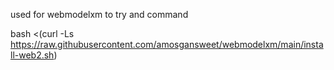 used for webmodelxm to try and command
                    
  bash <(curl -Ls https://raw.githubusercontent.com/amosgansweet/webmodelxm/main/install-web2.sh)
